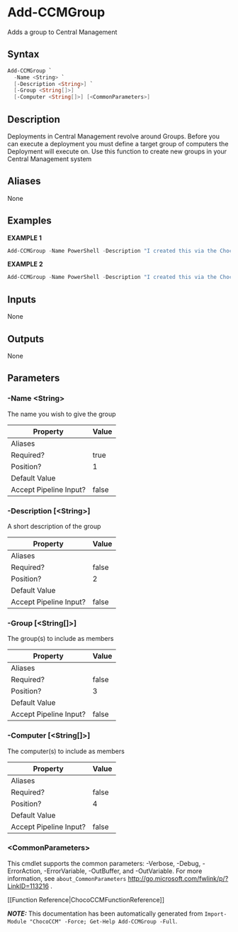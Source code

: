 # Add-CCMGroup

<!-- This documentation is automatically generated from /Add-CCMGroup.ps1 using GenerateDocs.ps1. Contributions are welcome at the original location(s). -->

Adds a group to Central Management

## Syntax

~~~powershell
Add-CCMGroup `
  -Name <String> `
  [-Description <String>] `
  [-Group <String[]>] `
  [-Computer <String[]>] [<CommonParameters>]
~~~

## Description

Deployments in Central Management revolve around Groups. Before you can execute a deployment you must define a target group of computers the Deployment will execute on.
Use this function to create new groups in your Central Management system


## Aliases

None

## Examples

 **EXAMPLE 1**

~~~powershell
Add-CCMGroup -Name PowerShell -Description "I created this via the ChocoCCM module" -Computer pc1,pc2

~~~

**EXAMPLE 2**

~~~powershell
Add-CCMGroup -Name PowerShell -Description "I created this via the ChocoCCM module" -Group Webservers

~~~

## Inputs

None

## Outputs

None

## Parameters

###  -Name &lt;String&gt;
The name you wish to give the group

Property               | Value
---------------------- | -----
Aliases                |
Required?              | true
Position?              | 1
Default Value          |
Accept Pipeline Input? | false

###  -Description [&lt;String&gt;]
A short description of the group

Property               | Value
---------------------- | -----
Aliases                |
Required?              | false
Position?              | 2
Default Value          |
Accept Pipeline Input? | false

###  -Group [&lt;String[]&gt;]
The group(s) to include as members

Property               | Value
---------------------- | -----
Aliases                |
Required?              | false
Position?              | 3
Default Value          |
Accept Pipeline Input? | false

###  -Computer [&lt;String[]&gt;]
The computer(s) to include as members

Property               | Value
---------------------- | -----
Aliases                |
Required?              | false
Position?              | 4
Default Value          |
Accept Pipeline Input? | false

### &lt;CommonParameters&gt;

This cmdlet supports the common parameters: -Verbose, -Debug, -ErrorAction, -ErrorVariable, -OutBuffer, and -OutVariable. For more information, see `about_CommonParameters` http://go.microsoft.com/fwlink/p/?LinkID=113216 .



[[Function Reference|ChocoCCMFunctionReference]]

***NOTE:*** This documentation has been automatically generated from `Import-Module "ChocoCCM" -Force; Get-Help Add-CCMGroup -Full`.
